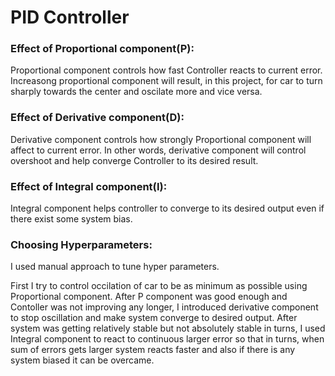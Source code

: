 # PID Controller

### Effect of Proportional component(P):

Proportional component controls how fast Controller reacts to current error. Increasong proportional component will result, in this project, for car to turn sharply towards the center and oscilate more and vice versa.

### Effect of Derivative component(D):

Derivative component controls how strongly Proportional component will affect to current error. In other words, derivative component will control overshoot and help converge Controller to its desired result.

### Effect of Integral component(I):

Integral component helps controller to converge to its desired output even if there exist some system bias.

### Choosing Hyperparameters:

I used manual approach to tune hyper parameters.

First I try to control occilation of car to be as minimum as possible using Proportional component. After P component was good enough and Contoller was not improving any longer, I introduced derivative component to stop oscillation and make system converge to desired output. After system was getting relatively stable but not absolutely stable in turns, I used Integral component to react to continuous larger error so that in turns, when sum of errors gets larger system reacts faster and also if there is any system biased it can be overcame. 